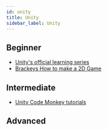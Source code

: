 ```yaml
---
id: unity
title: Unity
sidebar_label: Unity
---
```


## Beginner

- [Unity's official learning series](https://learn.unity.com/)
- [Brackeys How to make a 2D Game ](https://www.youtube.com/playlist?list=PLPV2KyIb3jR6TFcFuzI2bB7TMNIIBpKMQ)

## Intermediate

- [Unity Code Monkey tutorials](https://unitycodemonkey.com/)

## Advanced
